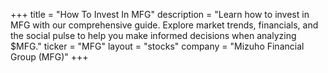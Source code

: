 +++
title = "How To Invest In MFG"
description = "Learn how to invest in MFG with our comprehensive guide. Explore market trends, financials, and the social pulse to help you make informed decisions when analyzing $MFG."
ticker = "MFG"
layout = "stocks"
company = "Mizuho Financial Group (MFG)"
+++

